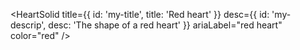 <HeartSolid
  title={{ id: 'my-title', title: 'Red heart' }}
  desc={{ id: 'my-descrip', desc: 'The shape of a red heart' }}
  ariaLabel="red heart"
  color="red"
/>